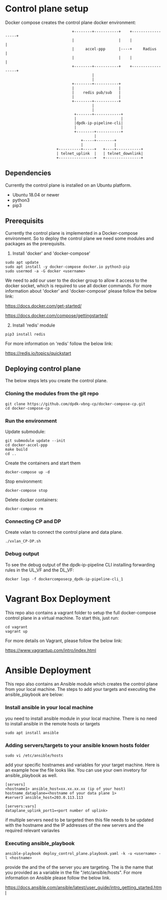 # Control plane setup

Docker compose creates the control plane docker environment:

```
                              +--------+-----------+    +------------------+
                              |                    |    |                  |
                              |     accel-ppp      |----+     Radius       |
                              |                    |    |                  |
                              +--------+-----------+    +------------------+
                                       |
                                       |
                              +--------+-----------+
                              |                    |
                              |    redis pub/sub   |
                              |                    |
                              +--------+-----------+
                                       |
                                       |
                               +-------+------------+
                               |                    |
                               |dpdk-ip-pipeline-cli|
                               |                    |
                               +--------+-----------+
                                        |
                                  +-----+--------+
                                  |              |
                       +----------+-----+   +----+-----------+    
                       | telnet_uplink  |   | telnet_downlink|
                       +----------------+   +----------------+     
```
## Dependencies

Currently the control plane is installed on an Ubuntu platform.

* Ubuntu 18.04 or newer
* python3
* pip3

## Prerequisits

Currently the control plane is implemented in a Docker-compose environment. So to deploy the control plane we need some modules and packages as the prerequisits.

1. Install 'docker' and 'docker-compose'

```
sudo apt update
sudo apt install -y docker-compose docker.io python3-pip
sudo usermod -a -G docker <username>

```
We need to add our user to the docker group to allow it access to the docker socket, which is required to use all docker commands.
For more information about 'docker' and 'docker-compose' please follow the below link:

https://docs.docker.com/get-started/

https://docs.docker.com/compose/gettingstarted/

2. Install 'redis' module

```
pip3 install redis

```
For more information on 'redis' follow the below link:

https://redis.io/topics/quickstart

## Deploying control plane

The below steps lets you create the control plane.
### Cloning the modules from the git repo

```
git clone https://github.com/dpdk-vbng-cp/docker-compose-cp.git
cd docker-compose-cp

```
### Run the environment
Update submodule:

```
git submodule update --init
cd docker-accel-ppp
make build
cd ..

```
Create the containers and start them

```
docker-compose up -d

```
Stop environment:

```
docker-compose stop

```
Delete docker containers:

```
docker-compose rm

```
### Connecting CP and DP
Create vxlan to connect the control plane and data plane.

```
./vxlan_CP-DP.sh

```
### Debug output

To see the debug output of the dpdk-ip-pipeline CLI installing forwarding rules in the UL_VF and the DL_VF:

```
docker logs -f dockercomposecp_dpdk-ip-pipeline-cli_1

```
# Vagrant Box Deployment

This repo also contains a vagrant folder to setup the full docker-compose control plane in a virtual machine. To start this, just run:

```
cd vagrant
vagrant up

```
For more details on Vagrant, please follow the below link:

https://www.vagrantup.com/intro/index.html

# Ansible Deployment

This repo also contains an Ansible module which creates the control plane from your local machine. The steps to add your targets and executing the ansible_playbook are below:

### Install ansible in your local machine 

you need to install ansible module in your local machine. There is no need to install ansible in the remote hosts or targets

```
sudo apt install ansible

```
### Adding servers/targets to your ansible known hosts folder
```
sudo vi /etc/ansible/hosts

```
add your specific hostnames and variables for your target machine. Here is an example how the file looks like. You can use your own invetory for ansible_playbook as well.

```
[servers]
<hostname1> ansible_host=xx.xx.xx.xx (ip of your host) hostname_dataplane=<hostname of your data plane 1>
#server3 ansible_host=203.0.113.113

[servers:vars]
dataplane_uplink_port1=<port number of uplink>

```

if multiple servers need to be targeted then this file needs to be updated with the hostname and the IP addresses of the new servers and the required relevant variavles

### Executing ansible_playbook

```
ansible-playbook deploy_control_plane.playbook.yaml -k -u <username> -l <hostname>

```

provide the <username> and the <hostname> of the server you are targeting. The <hostname> is the name that you provided as a variable in the file "/etc/ansible/hosts". For more information on Ansible please follow the below link.

https://docs.ansible.com/ansible/latest/user_guide/intro_getting_started.html

 
